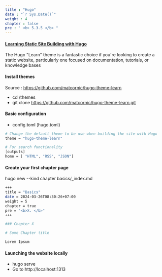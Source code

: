 ```yaml
---
title : "Hugo"
date : "`r Sys.Date()`"
weight : 4
chapter : false
pre : " <b> 5.3.5 </b> "
---
```



#### [Learning Static Site Building with Hugo][hugo]


The Hugo "Learn" theme is a fantastic choice if you're looking to create a static website, particularly one focused on documentation, tutorials, or knowledge bases

#### Install themes
Source : https://github.com/matcornic/hugo-theme-learn

- cd /themes
- git clone https://github.com/matcornic/hugo-theme-learn.git

#### Basic configuration

- config.toml (hugo.toml)

```sh
# Change the default theme to be use when building the site with Hugo
theme = "hugo-theme-learn"

# For search functionality
[outputs]
home = [ "HTML", "RSS", "JSON"]
```

#### Create your first chapter page

hugo new --kind chapter basics/_index.md

```sh
+++
title = "Basics"
date = 2024-03-26T08:30:26+07:00
weight = 5
chapter = true
pre = "<b>X. </b>"
+++

### Chapter X

# Some Chapter title

Lorem Ipsum
```

#### Launching the website locally

- hugo serve
- Go to http://localhost:1313

[hugo]: https://www.linkedin.com/learning/learning-static-site-building-with-hugo-2/how-static-sites-work?resume=false&u=103729754


[1]: /thedevops/images/5-learn/5.3-github/5.3.4-pages/1.png?featherlight=false&width=40pc
